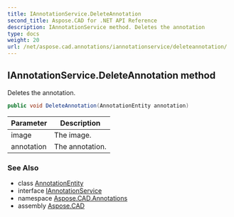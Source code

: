 ```yaml
---
title: IAnnotationService.DeleteAnnotation
second_title: Aspose.CAD for .NET API Reference
description: IAnnotationService method. Deletes the annotation
type: docs
weight: 20
url: /net/aspose.cad.annotations/iannotationservice/deleteannotation/
---
```

## IAnnotationService.DeleteAnnotation method

Deletes the annotation.

```csharp
public void DeleteAnnotation(AnnotationEntity annotation)
```

| Parameter | Description |
| --- | --- |
| image | The image. |
| annotation | The annotation. |

### See Also

* class [AnnotationEntity](../../annotationentity/)
* interface [IAnnotationService](../)
* namespace [Aspose.CAD.Annotations](../../../aspose.cad.annotations/)
* assembly [Aspose.CAD](../../../)


